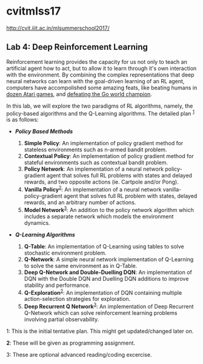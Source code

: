 # cvitmlss17
http://cvit.iiit.ac.in/mlsummerschool2017/

## Lab 4: Deep Reinforcement Learning
Reinforcement learning provides the capacity for us not only to teach an artificial agent how to act, but to allow it to learn through it's own interaction with the environment. By combining the complex representations that deep neural networks can learn with the goal-driven learning of an RL agent, computers have accompolished some amazing feats, like beating humans in [dozen Atari games](https://deepmind.com/research/dqn/), and [defeating the Go world champion](https://deepmind.com/research/alphago/).

In this lab, we will explore the two paradigms of RL algorithms, namely, the policy-based algorithms and the Q-Learning algorithms. The detailed plan <sup>[1](#first)</sup> is as follows:

+ **_Policy Based Methods_**
    1. **Simple Policy**: An implementation of policy gradient method for stateless environments such as n-armed bandit problem. 
    2. **Contextual Policy**: An implementation of policy gradient method for stateful environments such as contextual bandit problem.
    3. **Policy Network**: An implementation of a neural network policy-gradient agent that solves full RL problems with states and delayed rewards, and two opposite actions (ie. Cartpole and/or Pong).
    4. **Vanilla Policy**<sup>[2](#second)</sup>: An implementation of a neural network vanilla-policy-gradient agent that solves full RL problem with states, delayed rewards, and an arbitrary number of actions.
    5. **Model Network**<sup>[3](#third)</sup>: An addition to the policy network algorithm which includes a separate network which models the environment dynamics.

+ **_Q-Learning Algorithms_**
    1. **Q-Table**: An implementation of Q-Learning using tables to solve stochastic environment problem.
    2. **Q-Network**: A simple neural network implementation of Q-Learning to solve the same environment as in Q-Table.
    3. **Deep Q-Network and Double-Duelling DQN**: An implementation of DQN with the Double DQN and Duelling DQN additions to improve stability and performance.
    4. **Q-Exploration**<sup>[2](#second)</sup>: An implementation of DQN containing multiple action-selection strategies for exploration.
    5. **Deep Recurrent Q Network**<sup>[3](#third)</sup>: An implementation of Deep Recurrent Q-Network which can solve reinforcement learning problems involving partial observability.


<a name="first">1</a>: This is the initial tentative plan. This might get updated/changed later on.

<b name="second">2</b>: These will be given as programming assignment.

<c name="third">3</c>: These are optional advanced reading/coding excercise.

